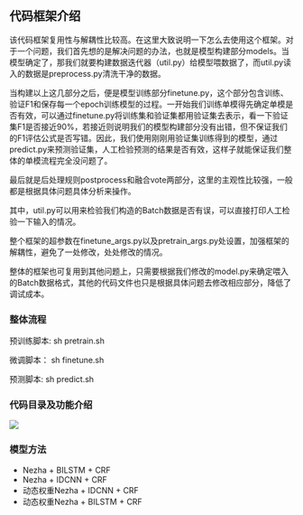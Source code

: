 ## 代码框架介绍
该代码框架复用性与解耦性比较高。在这里大致说明一下怎么去使用这个框架。对于一个问题，我们首先想的是解决问题的办法，也就是模型构建部分models。当模型确定了，那我们就要构建数据迭代器（util.py）给模型喂数据了，而util.py读入的数据是preprocess.py清洗干净的数据。

当构建以上这几部分之后，便是模型训练部分finetune.py，这个部分包含训练、验证F1和保存每一个epoch训练模型的过程。一开始我们训练单模得先确定单模是否有效，可以通过finetune.py将训练集和验证集都用验证集去表示，看一下验证集F1是否接近90%，若接近则说明我们的模型构建部分没有出错，但不保证我们的F1评估公式是否写错。因此，我们使用刚刚用验证集训练得到的模型，通过predict.py来预测验证集，人工检验预测的结果是否有效，这样子就能保证我们整体的单模流程完全没问题了。

最后就是后处理规则postprocess和融合vote两部分，这里的主观性比较强，一般都是根据具体问题具体分析来操作。

其中，util.py可以用来检验我们构造的Batch数据是否有误，可以直接打印人工检验一下输入的情况。

整个框架的超参数在finetune_args.py以及pretrain_args.py处设置，加强框架的解耦性，避免了一处修改，处处修改的情况。

整体的框架也可复用到其他问题上，只需要根据我们修改的model.py来确定喂入的Batch数据格式，其他的代码文件也只是根据具体问题去修改相应部分，降低了调试成本。

### 整体流程
预训练脚本:
sh pretrain.sh

微调脚本：
sh finetune.sh

预测脚本:
sh predict.sh

### 代码目录及功能介绍
![](https://github.com/yangyang678/text_classification_pytorch/blob/master/__pycache__/code_structure.png)

### 模型方法
* Nezha + BILSTM + CRF
* Nezha + IDCNN + CRF
* 动态权重Nezha + IDCNN + CRF
* 动态权重Nezha + BILSTM + CRF




